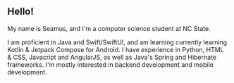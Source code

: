 ## Hello! 

My name is Seamus, and I'm a computer science student at NC State. 

I am proficient in Java and Swift/SwiftUI, and am learning currently learning Kotlin & Jetpack Compose for Android. I have experience in Python, HTML & CSS, Javacript and AngularJS, as well as Java's Spring and Hibernate frameworks. I'm mostly interested in backend development and mobile development.
